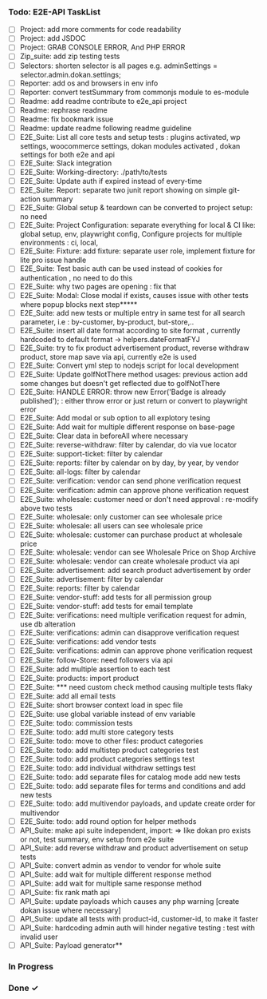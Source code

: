 <!-- prettier-ignore -->
### Todo: E2E-API TaskList

- [ ] Project: add more comments for code readability  
- [ ] Project: add JSDOC  
- [ ] Project: GRAB CONSOLE ERROR, And PHP ERROR  
- [ ] Zip_suite: add zip testing tests  
- [ ] Selectors: shorten selector is all pages e.g. adminSettings = selector.admin.dokan.settings;  
- [ ] Reporter: add os and browsers in env info  
- [ ] Reporter: convert testSummary from commonjs module to es-module  
- [ ] Readme: add readme contribute to e2e_api project  
- [ ] Readme: rephrase readme  
- [ ] Readme: fix bookmark issue  
- [ ] Readme: update readme following readme guideline  
- [ ] E2E_Suite: List all core tests and setup tests : plugins activated, wp settings, woocommerce settings, dokan modules activated , dokan settings for both e2e and api  
- [ ] E2E_Suite: Slack integration  
- [ ] E2E_Suite: Working-directory: ./path/to/tests  
- [ ] E2E_Suite: Update auth if expired instead of every-time  
- [ ] E2E_Suite: Report: separate two junit report showing on simple git-action summary  
- [ ] E2E_Suite: Global setup & teardown can be converted to project setup: no need  
- [ ] E2E_Suite: Project Configuration: separate everything for local & CI like: global setup, env, playwright config, Configure projects for multiple environments : ci, local,  
- [ ] E2E_Suite: Fixture: add fixture: separate user role, implement fixture for lite pro issue handle  
- [ ] E2E_Suite: Test basic auth can be used instead of cookies for authentication , no need to do this  
- [ ] E2E_Suite: why two pages are opening : fix that  
- [ ] E2E_Suite: Modal: Close modal if exists, causes issue with other tests where popup blocks next step*****  
- [ ] E2E_Suite: add new tests or multiple entry in same test for all search parameter, i.e : by-customer, by-product, but-store,..  
- [ ] E2E_Suite: insert all date format according to site format , currently hardcoded to default format -> helpers.dateFormatFYJ  
- [ ] E2E_Suite: try to fix product advertisement product, reverse withdraw product, store map save via api, currently e2e is used  
- [ ] E2E_Suite: Convert yml step to nodejs script for local development  
- [ ] E2E_Suite: Update goIfNotThere method usages: previous action add some changes but doesn't get reflected due to goIfNotThere  
- [ ] E2E_Suite: HANDLE ERROR: throw new Error('Badge is already published'); : either throw error or just return or convert to playwright error  
- [ ] E2E_Suite: Add modal or sub option to all explotory tesing  
- [ ] E2E_Suite: Add wait for multiple different response on base-page  
- [ ] E2E_Suite: Clear data in beforeAll where necessary  
- [ ] E2E_Suite: reverse-withdraw: filter by calendar, do via vue locator  
- [ ] E2E_Suite: support-ticket: filter by calendar  
- [ ] E2E_Suite: reports: filter by calendar on by day, by year, by vendor  
- [ ] E2E_Suite: all-logs: filter by calendar  
- [ ] E2E_Suite: verification: vendor can send phone verification request  
- [ ] E2E_Suite: verification: admin can approve phone verification request  
- [ ] E2E_Suite: wholesale: customer need or don't need approval : re-modify above two tests  
- [ ] E2E_Suite: wholesale: only customer can see wholesale price  
- [ ] E2E_Suite: wholesale: all users can see wholesale price  
- [ ] E2E_Suite: wholesale: customer can purchase product at wholesale price  
- [ ] E2E_Suite: wholesale: vendor can see Wholesale Price on Shop Archive  
- [ ] E2E_Suite: wholesale: vendor can create wholesale product via api  
- [ ] E2E_Suite: advertisement: add search product advertisement by order  
- [ ] E2E_Suite: advertisement: filter by calendar  
- [ ] E2E_Suite: reports: filter by calendar  
- [ ] E2E_Suite: vendor-stuff: add tests for all permission group  
- [ ] E2E_Suite: vendor-stuff: add tests for email template  
- [ ] E2E_Suite: verifications: need multiple verification request for admin, use db alteration  
- [ ] E2E_Suite: verifications: admin can disapprove verification request  
- [ ] E2E_Suite: verifications: add vendor tests  
- [ ] E2E_Suite: verifications: admin can approve phone verification request  
- [ ] E2E_Suite: follow-Store: need followers via api  
- [ ] E2E_Suite: add multiple assertion to each test  
- [ ] E2E_Suite: products: import product  
- [ ] E2E_Suite: *** need custom check method causing multiple tests flaky  
- [ ] E2E_Suite: add all email tests  
- [ ] E2E_Suite: short browser context load in spec file  
- [ ] E2E_Suite: use global variable instead of env variable  
- [ ] E2E_Suite: todo: commission tests  
- [ ] E2E_Suite: todo: add multi store category tests  
- [ ] E2E_Suite: todo: move to other files: product categories  
- [ ] E2E_Suite: todo: add multistep product categories test  
- [ ] E2E_Suite: todo: add product categories settings test  
- [ ] E2E_Suite: todo: add individual withdraw settings test  
- [ ] E2E_Suite: todo: add separate files for catalog mode add new tests  
- [ ] E2E_Suite: todo: add separate files for terms and conditions and add new tests  
- [ ] E2E_Suite: todo: add multivendor payloads, and update create order for multivendor  
- [ ] E2E_Suite: todo: add round option for helper methods  
- [ ] API_Suite: make api suite independent, import: => like dokan pro exists or not, test summary, env setup from e2e suite  
- [ ] API_Suite: add reverse withdraw and product advertisement on setup tests  
- [ ] API_Suite: convert admin as vendor to vendor for whole suite  
- [ ] API_Suite: add wait for multiple different response method  
- [ ] API_Suite: add wait for multiple same response method  
- [ ] API_Suite: fix rank math api  
- [ ] API_Suite: update payloads which causes any php warning [create dokan issue where necessary]  
- [ ] API_Suite: update all tests with product-id, customer-id, to make it faster  
- [ ] API_Suite: hardcoding admin auth will hinder negative testing : test with invalid user  
- [ ] API_Suite: Payload generator**  

### In Progress


### Done ✓


